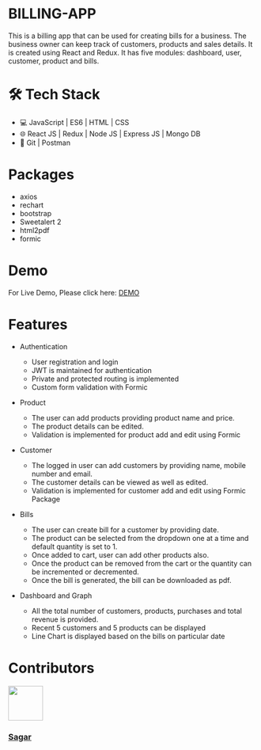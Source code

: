 # BILLING-APP

This is a billing app that can be used for creating bills for a business. The business owner can keep track of customers, products and sales details. It is created using React and Redux. It has five modules: dashboard, user, customer, product and bills.


# 🛠️ Tech Stack

- 💻 JavaScript | ES6 | HTML | CSS
- 🌐 React JS | Redux | Node JS | Express JS | Mongo DB
- 🔧 Git | Postman

# Packages
- axios
- rechart
- bootstrap
- Sweetalert 2
- html2pdf
- formic

# Demo
For Live Demo, Please click here: <a target="_blank" href="https://zippy-pavlova-bd2902.netlify.app/">DEMO</a>

# Features

- Authentication

  - User registration and login
  - JWT is maintained for authentication
  - Private and protected routing is implemented
  - Custom form validation with Formic

- Product

  - The user can add products providing product name and price.
  - The product details can be edited.
  - Validation is implemented for product add and edit using Formic

- Customer

  - The logged in user can add customers by providing name, mobile number and email.
  - The customer details can be viewed as well as edited.
  - Validation is implemented for customer add and edit using Formic Package

- Bills

  - The user can create bill for a customer by providing date.
  - The product can be selected from the dropdown one at a time and default quantity is set to 1.
  - Once added to cart, user can add other products also.
  - Once the product can be removed from the cart or the quantity can be incremented or decremented.
  - Once the bill is generated, the bill can be downloaded as pdf.

- Dashboard and Graph

  - All the total number of customers, products, purchases and total revenue is provided.
  - Recent 5 customers and 5 products can be displayed
  - Line Chart is displayed based on the bills on particular date


# Contributors
<img src="https://avatars.githubusercontent.com/u/30855107?v=4" height="70" width="70">
  <h3><a href="https://github.com/cgsagar">Sagar</a></h3>



